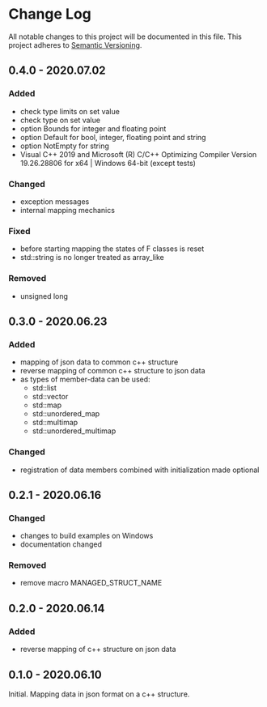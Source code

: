 # Change Log
All notable changes to this project will be documented in this file. This project adheres to [Semantic Versioning](http://semver.org/).

## 0.4.0 - 2020.07.02

### Added
* check type limits on set value
* check type on set value
* option Bounds for integer and floating point
* option Default for bool, integer, floating point and string
* option NotEmpty for string
* Visual C++ 2019 and Microsoft (R) C/C++ Optimizing Compiler Version 19.26.28806 for x64 | Windows 64-bit (except tests)

### Changed
* exception messages
* internal mapping mechanics

### Fixed
* before starting mapping the states of F classes is reset
* std::string is no longer treated as array_like

### Removed
* unsigned long

## 0.3.0 - 2020.06.23

### Added
* mapping of json data to common c++ structure
* reverse mapping of common c++ structure to json data
* as types of member-data can be used:
	- std::list
	- std::vector
	- std::map
	- std::unordered_map
	- std::multimap
	- std::unordered_multimap

### Changed
* registration of data members combined with initialization made optional

## 0.2.1 - 2020.06.16

### Changed
* changes to build examples on Windows
* documentation changed

### Removed
* remove macro MANAGED_STRUCT_NAME

## 0.2.0 - 2020.06.14

### Added
* reverse mapping of c++ structure on json data

## 0.1.0 - 2020.06.10

Initial. Mapping data in json format on a c++ structure.
